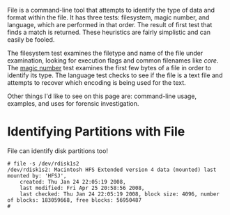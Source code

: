 File is a command-line tool that attempts to identify the type of data
and format within the file. It has three tests: filesystem, magic
number, and language, which are performed in that order. The result of
first test that finds a match is returned. These heuristics are fairly
simplistic and can easily be fooled.

The filesystem test examines the filetype and name of the file under
examination, looking for execution flags and common filenames like
*core*. The [magic number](magic_number "wikilink") test examines the
first few bytes of a file in order to identify its type. The language
test checks to see if the file is a text file and attempts to recover
which encoding is being used for the text.

Other things I'd like to see on this page are: command-line usage,
examples, and uses for forensic investigation.

# Identifying Partitions with File

File can identify disk partitions too!

    # file -s /dev/rdisk1s2
    /dev/rdisk1s2: Macintosh HFS Extended version 4 data (mounted) last mounted by: 'HFSJ',
        created: Thu Jan 24 22:05:19 2008,
        last modified: Fri Apr 25 20:58:56 2008,
        last checked: Thu Jan 24 22:05:19 2008, block size: 4096, number of blocks: 183059668, free blocks: 56950487
    #